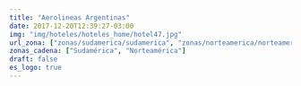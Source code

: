 ```yaml
---
title: "Aerolineas Argentinas"
date: 2017-12-20T12:39:27-03:00
img: "img/hoteles/hoteles_home/hotel47.jpg"
url_zona: ["zonas/sudamerica/sudamerica", "zonas/norteamerica/norteamerica"]
zonas_cadena: ["Sudamérica", "Norteamérica"]
draft: false
es_logo: true
---
```

